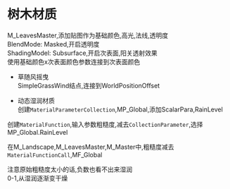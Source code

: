 # 树木材质
M_LeavesMaster,添加贴图作为基础颜色,高光,法线,透明度  
BlendMode: Masked,开启透明度  
ShadingModel: Subsurface,开启次表面,阳关透射效果  
使用基础颜色x次表面颜色参数连接到次表面颜色  

+ 草随风摇曳  
SimpleGrassWind结点,连接到WorldPositionOffset  

+ 动态湿润材质  
创建`MaterialParameterCollection`,MP_Global,添加ScalarPara,RainLevel  

创建`MaterialFunction`,输入参数粗糙度,减去`CollectionParameter`,选择MP_Global.RainLevel  

在M_Landscape,M_LeavesMaster,M_Master中,粗糙度减去`MaterialFunctionCall`,MF_Global  

注意原始粗糙度太小的话,负数也看不出来湿润  
0-1,从湿润逐渐变干燥  
